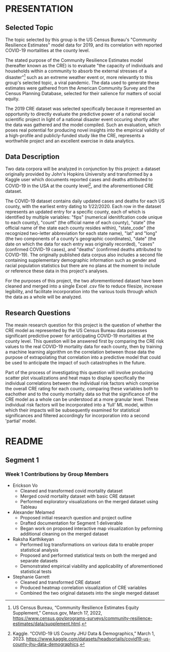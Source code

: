 # PRESENTATION

## Selected Topic
The topic selected by this group is the US Census Bureau's "Community Resilience Estimates" model data for 2019, and its correlation with reported COVID-19 mortalities at the county level.  

The stated purpose of the Community Resilience Estimates model (hereafter known as the CRE) is to evaluate "the capacity of individuals and households within a community to absorb the external stresses of a disaster"[^1] such as an extreme weather event or, more relevantly to this group's selected topic, a viral pandemic.  The data used to generate these estimates were gathered from the American Community Survey and the Census Planning Database, selected for their salience for matters of social equity.

The 2019 CRE dataset was selected specifically because it represented an opportunity to directly evaluate the predictive power of a national social scientific project in light of a national disaster event occuring shortly after the data was gathered and the model compiled.  Such an evaluation, which poses real potential for producing novel insights into the empirical validity of a high-profile and publicly-funded study like the CRE, represents a worthwhile project and an excellent exercise in data analytics.

## Data Description
Two data corpora will be analyzed in conjunction by this project:  a dataset originally provided by John's Hopkins University and transformed by a Kaggle user which documents reported cases and deaths attributed to COVID-19 in the USA at the county level[^2], and the aforementioned CRE dataset.  

The COVID-19 dataset contains daily updated cases and deaths for each US county, with the earliest entry dating to 1/22/2020.  Each row in the dataset represents an updated entry for a specific county, each of which is identified by multiple variables: "fips" (numerical idenitifcation code unique to each county), "count" (the official name of each county), "state" (the official name of the state each county resides within), "state_code" (the recognized two-letter abbreviation for each state name), "lat" and "long" (the two components of a county's geographic coordinates), "date" (the date on which the data for each entry was originally recorded), "cases" (confirmed COVID-19 cases), and "deaths" (confirmed deaths attributed to COVID-19).  The originally published data corpus also includes a second file containing supplementary demographic information such as gender and racial population statistics but there are no plans at the moment to include or reference these data in this project's analyses.

For the purposes of this project, the two aforementioned dataset have been cleaned and merged into a single Excel .csv file to reduce filesize, increase legibility, and facilitate incorporation into the various tools through which the data as a whole will be analyzed.   

## Research Questions
The meain research question for this project is the question of whether the CRE model as represented by the US Census Bureau data posesses significant predictive power for anticipating COVID-19 mortalities at the county level.  This question will be answered first by comparing the CRE risk values to the real COVID-19 mortality data for each county, then by training a machine learning algorithm on the correlation between those data the purpose of extrapolating that correlation into a predictive model that could be used to anticipate the impact of such catastrophes in the future.  

Part of the process of investigating this question will involve producing scatter plot visualizations and heat maps to display specifically the individual correlations between the individual risk factors which comprise the overall CRE rating for each county, comparing these variables both to eachother and to the county mortality data so that the significance of the CRE model as a whole can be understood at a more granular level.  These individual risk factors will be incorporated into a 'full' ML model, within which their impacts will be subsequently examined for statistical significances and filtered accordingly for incorporation into a second 'partial' model.




[^1]: US Census Bureau, “Community Resilience Estimates Equity Supplement,” Census.gov, March 17, 2022, https://www.census.gov/programs-surveys/community-resilience-estimates/data/supplement.html.
[^2]: Kaggle. “COVID-19 US County JHU Data & Demographics,” March 1, 2023. https://www.kaggle.com/datasets/headsortails/covid19-us-county-jhu-data-demographics.







# README

## Segment 1

### Week 1 Contributions by Group Members
- Erickson Vo
    - Cleaned and transformed covid mortality dataset
    - Merged covid mortality dataset with basic CRE dataset
    - Performed exploratory visualizations on the merged dataset using Tableau
- Alexander Melamed
    - Proposed initial research question and project outline
    - Drafted documentation for Segment 1 deliverable 
    - Began work on proposed interactive map visualization by peforming additional cleaning on the merged dataset
- Raksha Karthikeyan
    - Performed log transformations on various data to enable proper statistical analysis
    - Proposed and performed statistical tests on both the merged and separate datasets
    - Demonstrated empirical viability and applicability of aforementioned statistical tests 
- Stephanie Garrett
    - Cleaned and transformed CRE dataset 
    - Produced heatmap correlation visualization of CRE variables
    - Combined the two original datasets into the single merged dataset 
